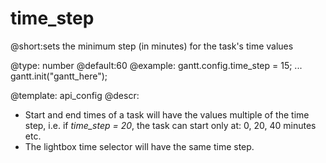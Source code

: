 time_step
=============
@short:sets the minimum step (in minutes) for the task's time values


@type: number
@default:60
@example:
gantt.config.time_step = 15;
...
gantt.init("gantt_here");


@template:	api_config
@descr:

- Start and end times of a task will have the values multiple of the time step, i.e. if *time_step = 20*, the task can start only at: 0, 20, 40 minutes etc.
- The lightbox time selector will have the same time step.


